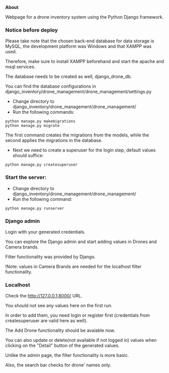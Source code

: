 **About**

Webpage for a drone inventory system using the Python Django framework.

### Notice before deploy

Please take note that the chosen back-end database for data storage is MySQL, the development platform was Windows and that XAMPP was used.

Therefore, make sure to install XAMPP beforehand and start the apache and msql services.

The database needs to be created as well, django_drone_db.

You can find the database configurations in django_inventory/drone_management/drone_management/settings.py

* Change directory to django_inventory/drone_management/drone_management/ 
* Run the following commands:
```django
python manage.py makemigrations 
python manage.py migrate   
```
The first command creates the migrations from the models, while the second applies the migrations in the database.

* Next we need to create a superuser for the login step, default values should suffice:
```django
python manage.py createsuperuser
```


### Start the server:

* Change directory to django_inventory/drone_management/drone_management/
* Run the following command:
```django
python manage.py runserver
```

### Django admin

Login with your generated credentials.

You can explore the Django admin and start adding values in Drones and Camera brands.

Filter functionality was provided by Django.

!Note: values in Camera Brands are needed for the localhost filter functionality.

### Localhost

Check the  http://127.0.0.1:8000/ URL.

You should not see any values here on the first run.

In order to add them, you need login or register first (credentials from createsuperuser are valid here as well).

The Add Drone functionality should be avaiable now.

You can also update or delete(not available if not logged in) values when clicking on the "Detail" button of the generated values.

Unlike the admin page, the filter functionality is more basic.

Also, the search bar checks for drone' names only.